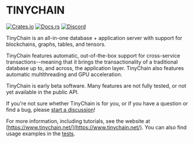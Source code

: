 # TINYCHAIN

[![Crates.io][crates-badge]][crates-url]
[![Docs.rs][docs-badge]][docs-url]
[![Discord][discord-badge]][discord-url]

[crates-badge]: https://img.shields.io/crates/v/tinychain.svg
[crates-url]: https://crates.io/crates/tinychain
[docs-badge]: https://docs.rs/tinychain/badge.svg
[docs-url]: https://docs.rs/tinychain/
[discord-badge]: https://img.shields.io/discord/909338776675967046.svg
[discord-url]: https://discord.gg/jQMnN5k3D9

TinyChain is an all-in-one database + application server with support for blockchains, graphs, tables, and tensors.

TinyChain features automatic, out-of-the-box support for cross-service transactions--meaning that it brings the transactionality of a traditional database up to, and across, the application layer. TinyChain also features automatic multithreading and GPU acceleration.

TinyChain is early beta software. Many features are not fully tested, or not yet available in the public API.

If you're not sure whether TinyChain is for you, or if you have a question or find a bug, please [start a discussion](https://github.com/haydnv/tinychain/discussions)!

For more information, including tutorials, see the website at [https://www.tinychain.net/](https://www.tinychain.net/). You can also find usage examples in the [tests](https://github.com/haydnv/tinychain/tree/main/tests).

